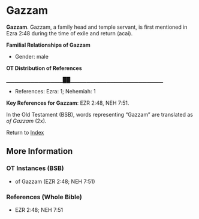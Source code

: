 # Gazzam
**Gazzam**. 
Gazzam, a family head and temple servant, is first mentioned in Ezra 2:48 during the time of exile and return (acai). 




**Familial Relationships of Gazzam**


* Gender: male


**OT Distribution of References**

▁▁▁▁▁▁▁▁▁▁▁▁▁▁██▁▁▁▁▁▁▁▁▁▁▁▁▁▁▁▁▁▁▁▁▁▁▁
* References: Ezra: 1; Nehemiah: 1



**Key References for Gazzam**: 
EZR 2:48, NEH 7:51. 


In the Old Testament (BSB), words representing “Gazzam” are translated as 
*of Gazzam* (2x). 




Return to [Index](00-Index.md)

## More Information

### OT Instances (BSB)

* of Gazzam (EZR 2:48; NEH 7:51)



### References (Whole Bible)

* EZR 2:48; NEH 7:51




